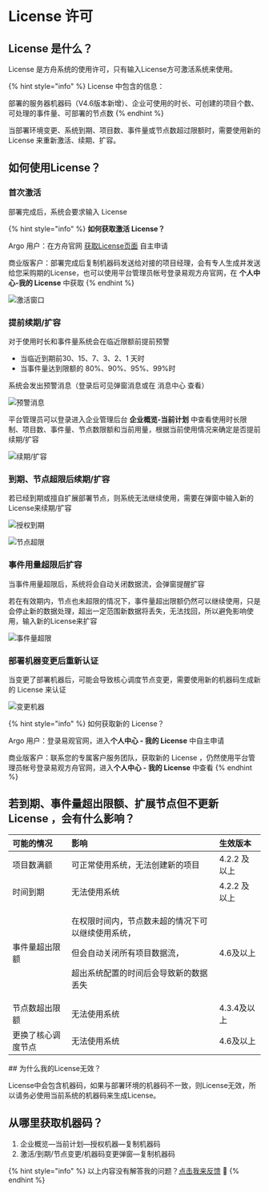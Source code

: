 # License 许可

## License 是什么？

License 是方舟系统的使用许可，只有输入License方可激活系统来使用。

{% hint style="info" %}
License 中包含的信息：

部署的服务器机器码（V4.6版本新增）、企业可使用的时长、可创建的项目个数、可处理的事件量、可部署的节点数
{% endhint %}

当部署环境变更、系统到期、项目数、事件量或节点数超过限额时，需要使用新的 License 来重新激活、续期、扩容。

## 如何使用License？

### 首次激活

部署完成后，系统会要求输入 License 

{% hint style="info" %}
**如何获取激活 License？**

Argo 用户：在方舟官网 [获取License页面](https://ark.analysys.cn/license.html) 自主申请 

商业版客户：部署完成后复制机器码发送给对接的项目经理，会有专人生成并发送给您采购期的License，也可以使用平台管理员帐号登录易观方舟官网，在 **个人中心-我的 License** 中获取
{% endhint %}

![&#x6FC0;&#x6D3B;&#x7A97;&#x53E3;](../.gitbook/assets/image%20%2868%29.png)

### 提前续期/扩容

对于使用时长和事件量系统会在临近限额前提前预警

* 当临近到期前30、15、7、3、2、1 天时
* 当事件量达到限额的 80%、90%、95%、99%时

系统会发出预警消息（登录后可见弹窗消息或在 消息中心 查看） 

![&#x9884;&#x8B66;&#x6D88;&#x606F;](../.gitbook/assets/image%20%2842%29.png)

平台管理员可以登录进入企业管理后台 **企业概览-当前计划** 中查看使用时长限制、项目数、事件量、节点数限额和当前用量，根据当前使用情况来确定是否提前续期/扩容

![&#x7EED;&#x671F;/&#x6269;&#x5BB9;](../.gitbook/assets/image%20%28215%29.png)

### 到期、节点超限后续期/扩容

若已经到期或擅自扩展部署节点，则系统无法继续使用，需要在弹窗中输入新的License来续期/扩容

![&#x6388;&#x6743;&#x5230;&#x671F;](../.gitbook/assets/image%20%28276%29.png)

![&#x8282;&#x70B9;&#x8D85;&#x9650;](../.gitbook/assets/image%20%28265%29.png)

### 事件用量超限后扩容

当事件用量超限后，系统将会自动关闭数据流，会弹窗提醒扩容

若在有效期内，节点也未超限的情况下，事件量超出限额仍然可以继续使用，只是会停止新的数据处理，超出一定范围新数据将丢失，无法找回，所以避免影响使用，输入新的License来扩容

![&#x4E8B;&#x4EF6;&#x91CF;&#x8D85;&#x9650;](../.gitbook/assets/image%20%28154%29.png)

### 部署机器变更后重新认证

当变更了部署机器后，可能会导致核心调度节点变更，需要使用新的机器码生成新的 License 来认证

![&#x53D8;&#x66F4;&#x673A;&#x5668;](../.gitbook/assets/image%20%28126%29.png)

{% hint style="info" %}
如何获取新的 License？

Argo 用户：登录易观官网，进入**个人中心 - 我的 License** 中自主申请

商业版客户：联系您的专属客户服务团队，获取新的 License ，仍然使用平台管理员帐号登录易观方舟官网，进入**个人中心 - 我的 License**  中查看
{% endhint %}

## 若到期、事件量超出限额、扩展节点但不更新 License ，会有什么影响？

<table>
  <thead>
    <tr>
      <th style="text-align:left">&#x53EF;&#x80FD;&#x7684;&#x60C5;&#x51B5;</th>
      <th style="text-align:left">&#x5F71;&#x54CD;</th>
      <th style="text-align:left">&#x751F;&#x6548;&#x7248;&#x672C;</th>
    </tr>
  </thead>
  <tbody>
    <tr>
      <td style="text-align:left">&#x9879;&#x76EE;&#x6570;&#x6EE1;&#x989D;</td>
      <td style="text-align:left">&#x53EF;&#x6B63;&#x5E38;&#x4F7F;&#x7528;&#x7CFB;&#x7EDF;&#xFF0C;&#x65E0;&#x6CD5;&#x521B;&#x5EFA;&#x65B0;&#x7684;&#x9879;&#x76EE;</td>
      <td
      style="text-align:left">4.2.2 &#x53CA;&#x4EE5;&#x4E0A;</td>
    </tr>
    <tr>
      <td style="text-align:left">&#x65F6;&#x95F4;&#x5230;&#x671F;</td>
      <td style="text-align:left">&#x65E0;&#x6CD5;&#x4F7F;&#x7528;&#x7CFB;&#x7EDF;</td>
      <td style="text-align:left">4.2.2 &#x53CA;&#x4EE5;&#x4E0A;</td>
    </tr>
    <tr>
      <td style="text-align:left">&#x4E8B;&#x4EF6;&#x91CF;&#x8D85;&#x51FA;&#x9650;&#x989D;</td>
      <td style="text-align:left">
        <p>&#x5728;&#x6743;&#x9650;&#x65F6;&#x95F4;&#x5185;&#xFF0C;&#x8282;&#x70B9;&#x6570;&#x672A;&#x8D85;&#x7684;&#x60C5;&#x51B5;&#x4E0B;&#x53EF;&#x4EE5;&#x7EE7;&#x7EED;&#x4F7F;&#x7528;&#x7CFB;&#x7EDF;&#xFF0C;</p>
        <p>&#x4F46;&#x4F1A;&#x81EA;&#x52A8;&#x5173;&#x95ED;&#x6240;&#x6709;&#x9879;&#x76EE;&#x6570;&#x636E;&#x6D41;&#xFF0C;</p>
        <p>&#x8D85;&#x51FA;&#x7CFB;&#x7EDF;&#x914D;&#x7F6E;&#x7684;&#x65F6;&#x95F4;&#x540E;&#x4F1A;&#x5BFC;&#x81F4;&#x65B0;&#x7684;&#x6570;&#x636E;&#x4E22;&#x5931;</p>
      </td>
      <td style="text-align:left">4.6&#x53CA;&#x4EE5;&#x4E0A;</td>
    </tr>
    <tr>
      <td style="text-align:left">&#x8282;&#x70B9;&#x6570;&#x8D85;&#x51FA;&#x9650;&#x989D;</td>
      <td style="text-align:left">&#x65E0;&#x6CD5;&#x4F7F;&#x7528;&#x7CFB;&#x7EDF;</td>
      <td style="text-align:left">4.3.4&#x53CA;&#x4EE5;&#x4E0A;</td>
    </tr>
    <tr>
      <td style="text-align:left">&#x66F4;&#x6362;&#x4E86;&#x6838;&#x5FC3;&#x8C03;&#x5EA6;&#x8282;&#x70B9;</td>
      <td
      style="text-align:left">&#x65E0;&#x6CD5;&#x4F7F;&#x7528;&#x7CFB;&#x7EDF;</td>
        <td style="text-align:left">4.6&#x53CA;&#x4EE5;&#x4E0A;</td>
    </tr>
  </tbody>
</table>## 为什么我的License无效？

License中会包含机器码，如果与部署环境的机器码不一致，则License无效，所以请务必使用当前系统的机器码来生成License。

## 从哪里获取机器码？

1. 企业概览—当前计划—授权机器—复制机器码 
2. 激活/到期/节点变更/机器码变更弹窗—复制机器码

{% hint style="info" %}
以上内容没有解答我的问题？[点击我来反馈](https://support.qq.com/products/118522/) 🚀
{% endhint %}

